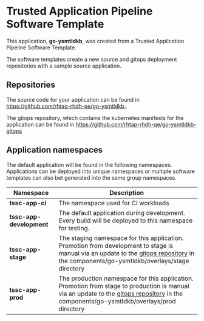 # Trusted Application Pipeline Software Template

This application, **go-ysmtldkb**, was created from a Trusted Application Pipeline Software Template.

The software templates create a new source and gitops deployment repositories with a sample source application. 

## Repositories

The source code for your application can be found in [https://github.com/rhtap-rhdh-qe/go-ysmtldkb ](https://github.com/rhtap-rhdh-qe/go-ysmtldkb ).
 
The gitops repository, which contains the kubernetes manifests for the application can be found in 
[https://github.com/rhtap-rhdh-qe/go-ysmtldkb-gitops ](https://github.com/rhtap-rhdh-qe/go-ysmtldkb-gitops ) 

## Application namespaces 

The default application will be found in the following namespaces. Applications can be deployed into unique namespaces or multiple software templates can also bet generated into the same group namespaces.  

|  Namespace   |  Description   |  
| -------- | -------- |
| **tssc-app-ci** | The namespace used for CI workloads |
| **tssc-app-development** | The default application during development. Every build will be deployed to this namespace for testing. |
| **tssc-app-stage** | The staging namespace for this application. Promotion from development to stage is manual via an update to the [gitops repository](https://github.com/rhtap-rhdh-qe/go-ysmtldkb-gitops ) in the components/go-ysmtldkb/overlays/stage directory |
| **tssc-app-prod** | The production namespace for this application. Promotion from stage to production is manual via an update to the [gitops repository](https://github.com/rhtap-rhdh-qe/go-ysmtldkb-gitops ) in the components/go-ysmtldkb/overlays/prod directory |